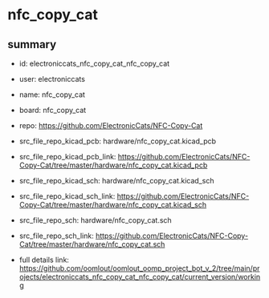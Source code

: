 # nfc_copy_cat
 
## summary 
* id: electroniccats_nfc_copy_cat_nfc_copy_cat
* user: electroniccats
* name: nfc_copy_cat
* board: nfc_copy_cat
* repo: https://github.com/ElectronicCats/NFC-Copy-Cat
* src_file_repo_kicad_pcb: hardware/nfc_copy_cat.kicad_pcb
* src_file_repo_kicad_pcb_link: https://github.com/ElectronicCats/NFC-Copy-Cat/tree/master/hardware/nfc_copy_cat.kicad_pcb
* src_file_repo_kicad_sch: hardware/nfc_copy_cat.kicad_sch
* src_file_repo_kicad_sch_link: https://github.com/ElectronicCats/NFC-Copy-Cat/tree/master/hardware/nfc_copy_cat.kicad_sch

* src_file_repo_sch: hardware/nfc_copy_cat.sch
* src_file_repo_sch_link: https://github.com/ElectronicCats/NFC-Copy-Cat/tree/master/hardware/nfc_copy_cat.sch
* full details link: https://github.com/oomlout/oomlout_oomp_project_bot_v_2/tree/main/projects/electroniccats_nfc_copy_cat_nfc_copy_cat/current_version/working  







